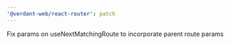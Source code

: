 ```yaml
---
'@verdant-web/react-router': patch
---
```


Fix params on useNextMatchingRoute to incorporate parent route params
